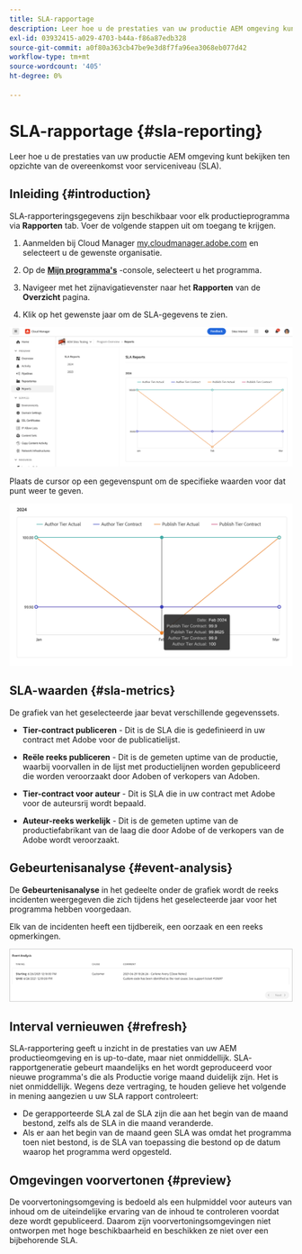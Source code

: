 ```yaml
---
title: SLA-rapportage
description: Leer hoe u de prestaties van uw productie AEM omgeving kunt bekijken ten opzichte van de overeenkomst voor serviceniveau (SLA).
exl-id: 03932415-a029-4703-b44a-f86a87edb328
source-git-commit: a0f80a363cb47be9e3d8f7fa96ea3068eb077d42
workflow-type: tm+mt
source-wordcount: '405'
ht-degree: 0%

---
```



# SLA-rapportage {#sla-reporting}

Leer hoe u de prestaties van uw productie AEM omgeving kunt bekijken ten opzichte van de overeenkomst voor serviceniveau (SLA).

## Inleiding {#introduction}

SLA-rapporteringsgegevens zijn beschikbaar voor elk productieprogramma via **Rapporten** tab. Voer de volgende stappen uit om toegang te krijgen.

1. Aanmelden bij Cloud Manager [my.cloudmanager.adobe.com](https://my.cloudmanager.adobe.com/) en selecteert u de gewenste organisatie.

1. Op de **[Mijn programma&#39;s](/help/implementing/cloud-manager/navigation.md#my-programs)** -console, selecteert u het programma.

1. Navigeer met het zijnavigatievenster naar het **Rapporten** van de **Overzicht** pagina.

1. Klik op het gewenste jaar om de SLA-gegevens te zien.

![SLA-grafiekvoorbeeld](assets/sla-reporting-1.png)

Plaats de cursor op een gegevenspunt om de specifieke waarden voor dat punt weer te geven.

![Gedetailleerde gegevens weergeven](assets/sla-reporting-b.png)

## SLA-waarden {#sla-metrics}

De grafiek van het geselecteerde jaar bevat verschillende gegevenssets.

* **Tier-contract publiceren** - Dit is de SLA die is gedefinieerd in uw contract met Adobe voor de publicatielijst.

* **Reële reeks publiceren** - Dit is de gemeten uptime van de productie, waarbij voorvallen in de lijst met productielijnen worden gepubliceerd die worden veroorzaakt door Adoben of verkopers van Adoben.

* **Tier-contract voor auteur** - Dit is SLA die in uw contract met Adobe voor de auteursrij wordt bepaald.

* **Auteur-reeks werkelijk** - Dit is de gemeten uptime van de productiefabrikant van de laag die door Adobe of de verkopers van de Adobe wordt veroorzaakt.

## Gebeurtenisanalyse {#event-analysis}

De **Gebeurtenisanalyse** in het gedeelte onder de grafiek wordt de reeks incidenten weergegeven die zich tijdens het geselecteerde jaar voor het programma hebben voorgedaan.

Elk van de incidenten heeft een tijdbereik, een oorzaak en een reeks opmerkingen.

![Voorbeeld van gebeurtenisanalyse](assets/sla-reporting-c.png)

## Interval vernieuwen {#refresh}

SLA-rapportering geeft u inzicht in de prestaties van uw AEM productieomgeving en is up-to-date, maar niet onmiddellijk. SLA- rapportgeneratie gebeurt maandelijks en het wordt geproduceerd voor nieuwe programma&#39;s die als Productie vorige maand duidelijk zijn. Het is niet onmiddellijk. Wegens deze vertraging, te houden gelieve het volgende in mening aangezien u uw SLA rapport controleert:

* De gerapporteerde SLA zal de SLA zijn die aan het begin van de maand bestond, zelfs als de SLA in die maand veranderde.
* Als er aan het begin van de maand geen SLA was omdat het programma toen niet bestond, is de SLA van toepassing die bestond op de datum waarop het programma werd opgesteld.

## Omgevingen voorvertonen {#preview}

De voorvertoningsomgeving is bedoeld als een hulpmiddel voor auteurs van inhoud om de uiteindelijke ervaring van de inhoud te controleren voordat deze wordt gepubliceerd. Daarom zijn voorvertoningsomgevingen niet ontworpen met hoge beschikbaarheid en beschikken ze niet over een bijbehorende SLA.

